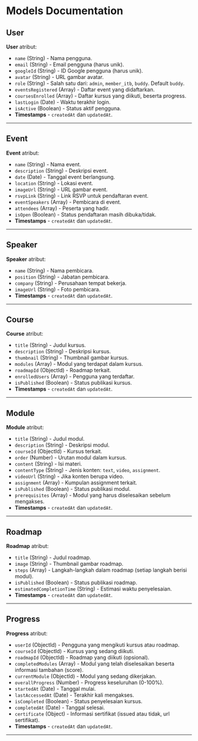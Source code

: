 # Models Documentation

## User

**User** atribut:
- `name` (String) - Nama pengguna.
- `email` (String) - Email pengguna (harus unik).
- `googleId` (String) - ID Google pengguna (harus unik).
- `avatar` (String) - URL gambar avatar.
- `role` (String) - Salah satu dari: `admin`, `member_itb`, `buddy`. Default `buddy`.
- `eventsRegistered` (Array) - Daftar event yang didaftarkan.
- `coursesEnrolled` (Array) - Daftar kursus yang diikuti, beserta progress.
- `lastLogin` (Date) - Waktu terakhir login.
- `isActive` (Boolean) - Status aktif pengguna.
- **Timestamps** - `createdAt` dan `updatedAt`.

---

## Event

**Event** atribut:
- `name` (String) - Nama event.
- `description` (String) - Deskripsi event.
- `date` (Date) - Tanggal event berlangsung.
- `location` (String) - Lokasi event.
- `imageUrl` (String) - URL gambar event.
- `rsvpLink` (String) - Link RSVP untuk pendaftaran event.
- `eventSpeakers` (Array) - Pembicara di event.
- `attendees` (Array) - Peserta yang hadir.
- `isOpen` (Boolean) - Status pendaftaran masih dibuka/tidak.
- **Timestamps** - `createdAt` dan `updatedAt`.

---

## Speaker

**Speaker** atribut:
- `name` (String) - Nama pembicara.
- `position` (String) - Jabatan pembicara.
- `company` (String) - Perusahaan tempat bekerja.
- `imageUrl` (String) - Foto pembicara.
- **Timestamps** - `createdAt` dan `updatedAt`.

---

## Course

**Course** atribut:
- `title` (String) - Judul kursus.
- `description` (String) - Deskripsi kursus.
- `thumbnail` (String) - Thumbnail gambar kursus.
- `modules` (Array) - Modul yang terdapat dalam kursus.
- `roadmapId` (ObjectId) - Roadmap terkait.
- `enrolledUsers` (Array) - Pengguna yang terdaftar.
- `isPublished` (Boolean) - Status publikasi kursus.
- **Timestamps** - `createdAt` dan `updatedAt`.

---

## Module

**Module** atribut:
- `title` (String) - Judul modul.
- `description` (String) - Deskripsi modul.
- `courseId` (ObjectId) - Kursus terkait.
- `order` (Number) - Urutan modul dalam kursus.
- `content` (String) - Isi materi.
- `contentType` (String) - Jenis konten: `text`, `video`, `assignment`.
- `videoUrl` (String) - Jika konten berupa video.
- `assignment` (Array) - Kumpulan assignment terkait.
- `isPublished` (Boolean) - Status publikasi modul.
- `prerequisites` (Array) - Modul yang harus diselesaikan sebelum mengakses.
- **Timestamps** - `createdAt` dan `updatedAt`.

---

## Roadmap

**Roadmap** atribut:
- `title` (String) - Judul roadmap.
- `image` (String) - Thumbnail gambar roadmap.
- `steps` (Array) - Langkah-langkah dalam roadmap (setiap langkah berisi modul).
- `isPublished` (Boolean) - Status publikasi roadmap.
- `estimatedCompletionTime` (String) - Estimasi waktu penyelesaian.
- **Timestamps** - `createdAt` dan `updatedAt`.

---

## Progress

**Progress** atribut:
- `userId` (ObjectId) - Pengguna yang mengikuti kursus atau roadmap.
- `courseId` (ObjectId) - Kursus yang sedang diikuti.
- `roadmapId` (ObjectId) - Roadmap yang diikuti (opsional).
- `completedModules` (Array) - Modul yang telah diselesaikan beserta informasi tambahan (score).
- `currentModule` (ObjectId) - Modul yang sedang dikerjakan.
- `overallProgress` (Number) - Progress keseluruhan (0-100%).
- `startedAt` (Date) - Tanggal mulai.
- `lastAccessedAt` (Date) - Terakhir kali mengakses.
- `isCompleted` (Boolean) - Status penyelesaian kursus.
- `completedAt` (Date) - Tanggal selesai.
- `certificate` (Object) - Informasi sertifikat (issued atau tidak, url sertifikat).
- **Timestamps** - `createdAt` dan `updatedAt`.

---
